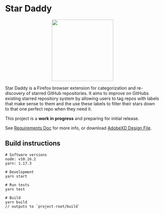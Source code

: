 # Star Daddy

<p align="center">
  <img width="200" height="200" src="https://yrkwlw.db.files.1drv.com/y4mFBElswbp2x1ukUFu84CqhzyXt1R4WHsQaFxIjPYmCuFiv9h_mBx0mkl1VP1OLZIghgJ8vuKoohq1oC83GODDISVuaFjiXTAznaxZDhFILZIyI512NHaOIAecAUroGpgHutRTNdA28_JQtDCRHyf2IWM3qJmxrjefFq1pbEFxdViAZQHIH2KySjaVH8viRzua46AAfbk2CA6UhLAqagxKbA?width=256&height=256&cropmode=none">
</p>

Star Daddy is a Firefox browser extension for categorization and re-discovery of starred GitHub repositories. It aims to improve on GitHubs existing starred repository system by allowing users to tag repos with labels that make sense to them and the use these labels to filter their stars down to that one perfect repo when they need it.

This project is a **work in progress** and preparing for initial release.

See [Requirements Doc](https://github.com/donanroherty/StarDaddy/wiki/Requirements) for more info, or download [AdobeXD Design File](https://1drv.ms/u/s!Arcuy-4Tl1Q4laUjFtirvPZLcqeYHg).

## Build instructions

```
# Software versions
node: v10.16.2
yarn: 1.17.3
```


```
# Development
yarn start

# Run tests
yarn test

# Build
yarn build 
// outputs to `project-root/build`
```
